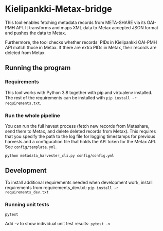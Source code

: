 # Kielipankki-Metax-bridge

This tool enables fetching metadata records from META-SHARE via its OAI-PMH API. It transforms and maps XML data to Metax accepted JSON format and pushes the data to Metax.

Furthermore, the tool checks whether records' PIDs in Kielipankki OAI-PMH API match those in Metax. If there are extra PIDs in Metax, their records are deleted from Metax.

## Running the program


### Requirements
This tool works with Python 3.8 together with pip and virtualenv installed. The rest of the requirements can be installed with ```pip install -r requirements.txt```.


### Run the whole pipeline

You can run the full havest process (fetch new records from Metashare, send them to Metax, and delete deleted records from Metax). This requires that you specify the path to the log file for logging timestamps for previous harvests and a configuration file that holds the API token for the Metax API. See `config/template.yml`.

```
python metadata_harvester_cli.py config/config.yml
```


## Development
To install additional requirements needed when development work, install requirements from requirements_dev.txt:
```pip install -r requirements_dev.txt```

### Running unit tests
```pytest```

Add -v to show individual unit test results:
```pytest -v```
